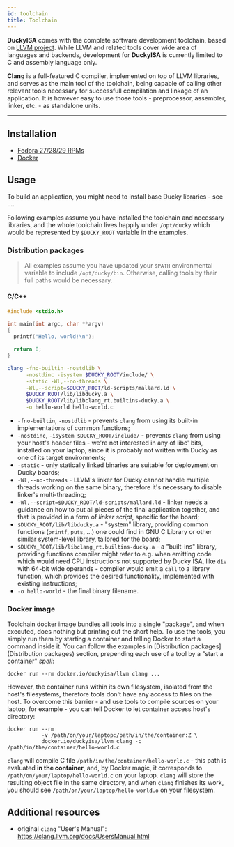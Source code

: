 ```yaml
---
id: toolchain
title: Toolchain
---
```


**DuckyISA** comes with the complete software development toolchain, based on [LLVM project](http://llvm.org/). While LLVM and related tools cover wide area of languages and backends, development for **DuckyISA** is currently limited to C and assembly language only.

**Clang** is a full-featured C compiler, implemented on top of LLVM libraries, and serves as the main tool of the toolchain, being capable of calling other relevant tools necessary for successfull compilation and linkage of an application. It is however easy to use those tools - preprocessor, assembler, linker, etc. - as standalone units.

---

## Installation

* [Fedora 27/28/29 RPMs](downloads.md#fedora-27-28-29)
* [Docker](downloads.md#docker)


## Usage

To build an application, you might need to install base Ducky libraries - see ....

Following examples assume you have installed the toolchain and necessary libraries, and the whole toolchain lives happily under `/opt/ducky` which would be represented by `$DUCKY_ROOT` variable in the examples.

### Distribution packages

> All examples assume you have updated your `$PATH` environmental variable to include `/opt/ducky/bin`. Otherwise, calling tools by their full paths would be necessary.

#### C/C++

```C
#include <stdio.h>

int main(int argc, char **argv)
{
  printf("Hello, world!\n");

  return 0;
}
```

```bash
clang -fno-builtin -nostdlib \
      -nostdinc -isystem $DUCKY_ROOT/include/ \
      -static -Wl,--no-threads \
      -Wl,--script=$DUCKY_ROOT/ld-scripts/mallard.ld \
      $DUCKY_ROOT/lib/libducky.a \
      $DUCKY_ROOT/lib/libclang_rt.builtins-ducky.a \
      -o hello-world hello-world.c
```

* `-fno-builtin`, `-nostdlib` - prevents `clang` from using its built-in implementations of common functions;
* `-nostdinc`, `-isystem $DUCKY_ROOT/include/` - prevents `clang` from using your host's header files - we're not interested in any of libc' bits, installed on your laptop, since it is probably not written with Ducky as one of its target environments;
* `-static` - only statically linked binaries are suitable for deployment on Ducky boards;
* `-Wl,--no-threads` - LLVM's linker for Ducky cannot handle multiple threads working on the same binary, therefore it's necessary to disable linker's multi-threading;
* `-Wl,--script=$DUCKY_ROOT/ld-scripts/mallard.ld` - linker needs a guidance on how to put all pieces of the final application together, and that is provided in a form of *linker script*, specific for the board;
* `$DUCKY_ROOT/lib/libducky.a` - "system" library, providing common functions (`printf`, `puts`, ...) one could find in GNU C Library or other similar system-level library, tailored for the board;
* `$DUCKY_ROOT/lib/libclang_rt.builtins-ducky.a` - a "built-ins" library, providing functions compiler might refer to e.g. when emitting code which would need CPU instructions not supported by Ducky ISA, like `div` with 64-bit wide operands - compiler would emit a `call` to a library function, which provides the desired functionality, implemented with existing instructions;
* `-o hello-world` - the final binary filename.


### Docker image

Toolchain docker image bundles all tools into a single "package", and when executed, does nothing but printing out the short help. To use the tools, you simply run them by starting a container and telling Docker to start a command inside it. You can follow the examples in [Distribution packages](Distribution packages) section, prepending each use of a tool by a "start a container" *spell*:

```
docker run --rm docker.io/duckyisa/llvm clang ...
```

However, the container runs within its own filesystem, isolated from the host's filesystems, therefore tools don't have any access to files on the host. To overcome this barrier - and use tools to compile sources on your laptop, for example - you can tell Docker to let container access host's directory:

```
docker run --rm
           -v /path/on/your/laptop:/path/in/the/container:Z \
           docker.io/duckyisa/llvm clang -c /path/in/the/container/hello-world.c
```

``clang`` will compile C file `/path/in/the/container/hello-world.c` - this path is evaluated **in the container**, and, by Docker magic, it corresponds to `/path/on/your/laptop/hello-world.c` on your laptop. ``clang`` will store the resulting object file in the same directory, and when ``clang`` finishes its work, you should see ``/path/on/your/laptop/hello-world.o`` on your filesystem.


## Additional resources

* original `clang` "User's Manual": https://clang.llvm.org/docs/UsersManual.html
